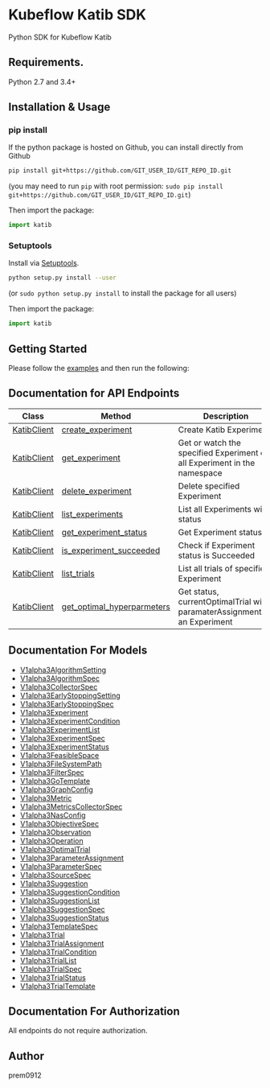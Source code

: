 # Kubeflow Katib SDK 

Python SDK for Kubeflow Katib

## Requirements.

Python 2.7 and 3.4+

## Installation & Usage
### pip install

If the python package is hosted on Github, you can install directly from Github

```sh
pip install git+https://github.com/GIT_USER_ID/GIT_REPO_ID.git
```
(you may need to run `pip` with root permission: `sudo pip install git+https://github.com/GIT_USER_ID/GIT_REPO_ID.git`)

Then import the package:
```python
import katib 
```

### Setuptools

Install via [Setuptools](http://pypi.python.org/pypi/setuptools).

```sh
python setup.py install --user
```
(or `sudo python setup.py install` to install the package for all users)

Then import the package:
```python
import katib
```

## Getting Started

Please follow the [examples](examples/bayesianoptimization-katib-sdk.ipynb) and then run the following:


## Documentation for API Endpoints

Class | Method | Description
------------ | -------------  | -------------
[KatibClient](docs/KatibClient.md) | [create_experiment](docs/KatibClient.md#create_experiment) | Create Katib Experiment|
[KatibClient](docs/KatibClient.md) | [get_experiment](docs/KatibClient.md#get_experiment)    | Get or watch the specified Experiment or all Experiment in the namespace |
[KatibClient](docs/KatibClient.md) | [delete_experiment](docs/KatibClient.md#delete_experiment) | Delete specified Experiment |
[KatibClient](docs/KatibClient.md) | [list_experiments](docs/KatibClient.md#list_experiments) | List all Experiments with status |
[KatibClient](docs/KatibClient.md) | [get_experiment_status](docs/KatibClient.md#get_experiment_status) | Get Experiment status|
[KatibClient](docs/KatibClient.md) | [is_experiment_succeeded](docs/KatibClient.md#is_experiment_succeeded) | Check if Experiment status is Succeeded |
[KatibClient](docs/KatibClient.md) | [list_trials](docs/KatibClient.md#list_trials) | List all trials of specified Experiment |
[KatibClient](docs/KatibClient.md) | [get_optimal_hyperparmeters](docs/KatibClient.md#get_optimal_hyperparmeters) | Get status, currentOptimalTrial with paramaterAssignmentsof an Experiment|


## Documentation For Models

 - [V1alpha3AlgorithmSetting](docs/V1alpha3AlgorithmSetting.md)
 - [V1alpha3AlgorithmSpec](docs/V1alpha3AlgorithmSpec.md)
 - [V1alpha3CollectorSpec](docs/V1alpha3CollectorSpec.md)
 - [V1alpha3EarlyStoppingSetting](docs/V1alpha3EarlyStoppingSetting.md)
 - [V1alpha3EarlyStoppingSpec](docs/V1alpha3EarlyStoppingSpec.md)
 - [V1alpha3Experiment](docs/V1alpha3Experiment.md)
 - [V1alpha3ExperimentCondition](docs/V1alpha3ExperimentCondition.md)
 - [V1alpha3ExperimentList](docs/V1alpha3ExperimentList.md)
 - [V1alpha3ExperimentSpec](docs/V1alpha3ExperimentSpec.md)
 - [V1alpha3ExperimentStatus](docs/V1alpha3ExperimentStatus.md)
 - [V1alpha3FeasibleSpace](docs/V1alpha3FeasibleSpace.md)
 - [V1alpha3FileSystemPath](docs/V1alpha3FileSystemPath.md)
 - [V1alpha3FilterSpec](docs/V1alpha3FilterSpec.md)
 - [V1alpha3GoTemplate](docs/V1alpha3GoTemplate.md)
 - [V1alpha3GraphConfig](docs/V1alpha3GraphConfig.md)
 - [V1alpha3Metric](docs/V1alpha3Metric.md)
 - [V1alpha3MetricsCollectorSpec](docs/V1alpha3MetricsCollectorSpec.md)
 - [V1alpha3NasConfig](docs/V1alpha3NasConfig.md)
 - [V1alpha3ObjectiveSpec](docs/V1alpha3ObjectiveSpec.md)
 - [V1alpha3Observation](docs/V1alpha3Observation.md)
 - [V1alpha3Operation](docs/V1alpha3Operation.md)
 - [V1alpha3OptimalTrial](docs/V1alpha3OptimalTrial.md)
 - [V1alpha3ParameterAssignment](docs/V1alpha3ParameterAssignment.md)
 - [V1alpha3ParameterSpec](docs/V1alpha3ParameterSpec.md)
 - [V1alpha3SourceSpec](docs/V1alpha3SourceSpec.md)
 - [V1alpha3Suggestion](docs/V1alpha3Suggestion.md)
 - [V1alpha3SuggestionCondition](docs/V1alpha3SuggestionCondition.md)
 - [V1alpha3SuggestionList](docs/V1alpha3SuggestionList.md)
 - [V1alpha3SuggestionSpec](docs/V1alpha3SuggestionSpec.md)
 - [V1alpha3SuggestionStatus](docs/V1alpha3SuggestionStatus.md)
 - [V1alpha3TemplateSpec](docs/V1alpha3TemplateSpec.md)
 - [V1alpha3Trial](docs/V1alpha3Trial.md)
 - [V1alpha3TrialAssignment](docs/V1alpha3TrialAssignment.md)
 - [V1alpha3TrialCondition](docs/V1alpha3TrialCondition.md)
 - [V1alpha3TrialList](docs/V1alpha3TrialList.md)
 - [V1alpha3TrialSpec](docs/V1alpha3TrialSpec.md)
 - [V1alpha3TrialStatus](docs/V1alpha3TrialStatus.md)
 - [V1alpha3TrialTemplate](docs/V1alpha3TrialTemplate.md)


## Documentation For Authorization

 All endpoints do not require authorization.


## Author

prem0912
